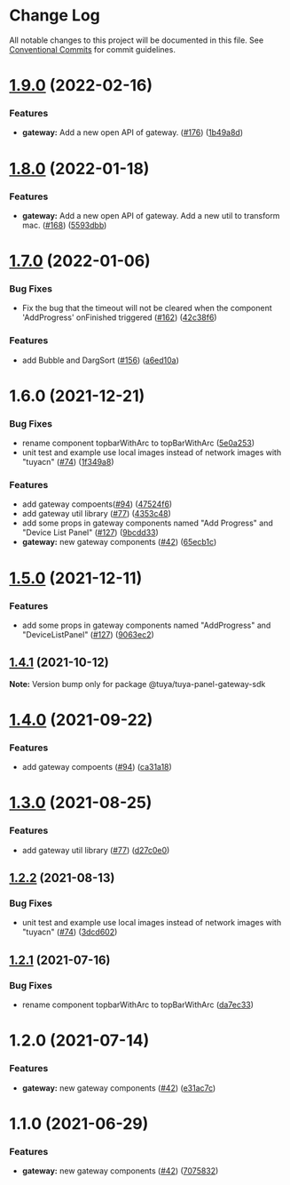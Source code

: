 # Change Log

All notable changes to this project will be documented in this file.
See [Conventional Commits](https://conventionalcommits.org) for commit guidelines.

# [1.9.0](https://github.com/tuya/tuya-panel-sdk/compare/@tuya/tuya-panel-gateway-sdk@1.8.0...@tuya/tuya-panel-gateway-sdk@1.9.0) (2022-02-16)


### Features

* **gateway:** Add a new open API of gateway. ([#176](https://github.com/tuya/tuya-panel-sdk/issues/176)) ([1b49a8d](https://github.com/tuya/tuya-panel-sdk/commit/1b49a8dfd4811f9cdef129102f58b388e3251dac))





# [1.8.0](https://github.com/tuya/tuya-panel-sdk/compare/@tuya/tuya-panel-gateway-sdk@1.7.0...@tuya/tuya-panel-gateway-sdk@1.8.0) (2022-01-18)


### Features

* **gateway:** Add a new open API of gateway. Add a new util to transform mac. ([#168](https://github.com/tuya/tuya-panel-sdk/issues/168)) ([5593dbb](https://github.com/tuya/tuya-panel-sdk/commit/5593dbb71991af120066e627c3f82270ba58f5ad))





# [1.7.0](https://github.com/tuya/tuya-panel-sdk/compare/@tuya/tuya-panel-gateway-sdk@1.6.0...@tuya/tuya-panel-gateway-sdk@1.7.0) (2022-01-06)


### Bug Fixes

* Fix the bug that the timeout will not be cleared when the component 'AddProgress' onFinished triggered ([#162](https://github.com/tuya/tuya-panel-sdk/issues/162)) ([42c38f6](https://github.com/tuya/tuya-panel-sdk/commit/42c38f6d6eb35fce87877aaa57fda94c6d4973c8))


### Features

* add Bubble and DargSort ([#156](https://github.com/tuya/tuya-panel-sdk/issues/156)) ([a6ed10a](https://github.com/tuya/tuya-panel-sdk/commit/a6ed10a981e679c4ec9691b1c9d35aaca2505ab9))





# 1.6.0 (2021-12-21)


### Bug Fixes

* rename component topbarWithArc to topBarWithArc ([5e0a253](https://github.com/tuya/tuya-panel-sdk/commit/5e0a2538e1795fc3c8cb2e2e139c9d150e4c6c42))
* unit test and example use local images instead of network images with "tuyacn" ([#74](https://github.com/tuya/tuya-panel-sdk/issues/74)) ([1f349a8](https://github.com/tuya/tuya-panel-sdk/commit/1f349a85961b82ed64b0616e0ab3cd7c923e0689))


### Features

* add gateway compoents([#94](https://github.com/tuya/tuya-panel-sdk/issues/94)) ([47524f6](https://github.com/tuya/tuya-panel-sdk/commit/47524f6e28e5485828d73211fcb1b40c0820878d))
* add gateway util library ([#77](https://github.com/tuya/tuya-panel-sdk/issues/77)) ([4353c48](https://github.com/tuya/tuya-panel-sdk/commit/4353c4886a55b8bfc8fbcfdca68992b0308915f3))
* add some props in gateway components named "Add Progress" and "Device List Panel" ([#127](https://github.com/tuya/tuya-panel-sdk/issues/127)) ([9bcdd33](https://github.com/tuya/tuya-panel-sdk/commit/9bcdd336efc6d711acddbf3e91b592126e2c559e))
* **gateway:** new gateway components ([#42](https://github.com/tuya/tuya-panel-sdk/issues/42)) ([65ecb1c](https://github.com/tuya/tuya-panel-sdk/commit/65ecb1ca23270c9410307ed910cf6487162ecc5e))





# [1.5.0](https://github.com/tuya/tuya-panel-sdk/compare/@tuya/tuya-panel-gateway-sdk@1.4.1...@tuya/tuya-panel-gateway-sdk@1.5.0) (2021-12-11)


### Features

* add some props in gateway components named "AddProgress" and "DeviceListPanel" ([#127](https://github.com/tuya/tuya-panel-sdk/issues/127)) ([9063ec2](https://github.com/tuya/tuya-panel-sdk/commit/9063ec2285a34d674db3e90b2f1a2b91fcbbd9c3))





## [1.4.1](https://github.com/tuya/tuya-panel-sdk/compare/@tuya/tuya-panel-gateway-sdk@1.4.0...@tuya/tuya-panel-gateway-sdk@1.4.1) (2021-10-12)

**Note:** Version bump only for package @tuya/tuya-panel-gateway-sdk





# [1.4.0](https://github.com/tuya/tuya-panel-sdk/compare/@tuya/tuya-panel-gateway-sdk@1.3.0...@tuya/tuya-panel-gateway-sdk@1.4.0) (2021-09-22)


### Features

* add gateway compoents ([#94](https://github.com/tuya/tuya-panel-sdk/issues/94)) ([ca31a18](https://github.com/tuya/tuya-panel-sdk/commit/ca31a18f3ca18e3a5cbf5c93e2bbd7929c3443f0))





# [1.3.0](https://github.com/tuya/tuya-panel-sdk/compare/@tuya/tuya-panel-gateway-sdk@1.2.2...@tuya/tuya-panel-gateway-sdk@1.3.0) (2021-08-25)


### Features

* add gateway util library ([#77](https://github.com/tuya/tuya-panel-sdk/issues/77)) ([d27c0e0](https://github.com/tuya/tuya-panel-sdk/commit/d27c0e019ac4266985f37a910384a230b572fcef))





## [1.2.2](https://github.com/tuya/tuya-panel-sdk/compare/@tuya/tuya-panel-gateway-sdk@1.2.1...@tuya/tuya-panel-gateway-sdk@1.2.2) (2021-08-13)


### Bug Fixes

* unit test and example use local images instead of network images with "tuyacn" ([#74](https://github.com/tuya/tuya-panel-sdk/issues/74)) ([3dcd602](https://github.com/tuya/tuya-panel-sdk/commit/3dcd60275b375719fc5905b2dd6b26111cf8f57d))





## [1.2.1](https://github.com/tuya/tuya-panel-sdk/compare/@tuya/tuya-panel-gateway-sdk@1.2.0...@tuya/tuya-panel-gateway-sdk@1.2.1) (2021-07-16)


### Bug Fixes

* rename component topbarWithArc to topBarWithArc ([da7ec33](https://github.com/tuya/tuya-panel-sdk/commit/da7ec338e17f1b10b355ce85644e5f1ef1a6059d))





# 1.2.0 (2021-07-14)


### Features

* **gateway:** new gateway components ([#42](https://github.com/tuya/tuya-panel-sdk/issues/42)) ([e31ac7c](https://github.com/tuya/tuya-panel-sdk/commit/e31ac7cb2f3389e13b5eea1c8da8542fb96bbfea))





# 1.1.0 (2021-06-29)


### Features

* **gateway:** new gateway components ([#42](https://github.com/tuya/tuya-panel-sdk/issues/42)) ([7075832](https://github.com/tuya/tuya-panel-sdk/commit/70758320137f126422a7d1fd34534287eea36bc8))
